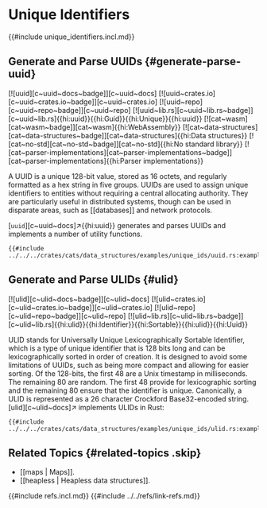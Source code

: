 # Unique Identifiers

{{#include unique_identifiers.incl.md}}

## Generate and Parse UUIDs {#generate-parse-uuid}

[![uuid][c~uuid~docs~badge]][c~uuid~docs] [![uuid~crates.io][c~uuid~crates.io~badge]][c~uuid~crates.io] [![uuid~repo][c~uuid~repo~badge]][c~uuid~repo] [![uuid~lib.rs][c~uuid~lib.rs~badge]][c~uuid~lib.rs]{{hi:uuid}}{{hi:Guid}}{{hi:Unique}}{{hi:uuid}} [![cat~wasm][cat~wasm~badge]][cat~wasm]{{hi:WebAssembly}} [![cat~data-structures][cat~data-structures~badge]][cat~data-structures]{{hi:Data structures}} [![cat~no-std][cat~no-std~badge]][cat~no-std]{{hi:No standard library}} [![cat~parser-implementations][cat~parser-implementations~badge]][cat~parser-implementations]{{hi:Parser implementations}}

A UUID is a unique 128-bit value, stored as 16 octets, and regularly formatted as a hex string in five groups. UUIDs are used to assign unique identifiers to entities without requiring a central allocating authority. They are particularly useful in distributed systems, though can be used in disparate areas, such as [[databases]] and network protocols.

[`uuid`][c~uuid~docs]↗{{hi:uuid}} generates and parses UUIDs and implements a number of utility functions.

```rust,editable
{{#include ../../../crates/cats/data_structures/examples/unique_ids/uuid.rs:example}}
```

## Generate and Parse ULIDs {#ulid}

[![ulid][c~ulid~docs~badge]][c~ulid~docs] [![ulid~crates.io][c~ulid~crates.io~badge]][c~ulid~crates.io] [![ulid~repo][c~ulid~repo~badge]][c~ulid~repo] [![ulid~lib.rs][c~ulid~lib.rs~badge]][c~ulid~lib.rs]{{hi:ulid}}{{hi:Identifier}}{{hi:Sortable}}{{hi:ulid}}{{hi:Uuid}}

ULID stands for Universally Unique Lexicographically Sortable Identifier, which is a type of unique identifier that is 128 bits long and can be lexicographically sorted in order of creation. It is designed to avoid some limitations of UUIDs, such as being more compact and allowing for easier sorting. Of the 128-bits, the first 48 are a Unix timestamp in milliseconds. The remaining 80 are random. The first 48 provide for lexicographic sorting and the remaining 80 ensure that the identifier is unique. Canonically, a ULID is represented as a 26 character Crockford Base32-encoded string. [ulid][c~ulid~docs]↗ implements ULIDs in Rust:

```rust,editable
{{#include ../../../crates/cats/data_structures/examples/unique_ids/ulid.rs:example}}
```

## Related Topics {#related-topics .skip}

- [[maps | Maps]].
- [[heapless | Heapless data structures]].

{{#include refs.incl.md}}
{{#include ../../refs/link-refs.md}}

<div class="hidden">
</div>

